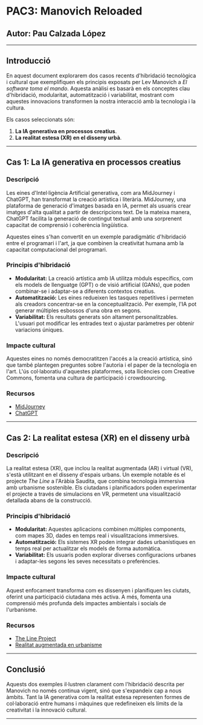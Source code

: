 # PAC3: Manovich Reloaded

## Autor: Pau Calzada López

---

## Introducció

En aquest document explorarem dos casos recents d'hibridació tecnològica i cultural que exemplifiquen els principis exposats per Lev Manovich a *El software toma el mando*. Aquesta anàlisi es basarà en els conceptes clau d'hibridació, modularitat, automatització i variabilitat, mostrant com aquestes innovacions transformen la nostra interacció amb la tecnologia i la cultura.

Els casos seleccionats són:

1. **La IA generativa en processos creatius**.
2. **La realitat estesa (XR) en el disseny urbà**.

---

## Cas 1: La IA generativa en processos creatius

### Descripció

Les eines d'Intel·ligència Artificial generativa, com ara MidJourney i ChatGPT, han transformat la creació artística i literària. MidJourney, una plataforma de generació d'imatges basada en IA, permet als usuaris crear imatges d'alta qualitat a partir de descripcions text. De la mateixa manera, ChatGPT facilita la generació de contingut textual amb una sorprenent capacitat de comprensió i coherència lingüística.

Aquestes eines s'han convertit en un exemple paradigmàtic d'hibridació entre el programari i l'art, ja que combinen la creativitat humana amb la capacitat computacional del programari.

### Principis d'hibridació

- **Modularitat:** La creació artística amb IA utilitza mòduls específics, com els models de llenguatge (GPT) o de visió artificial (GANs), que poden combinar-se i adaptar-se a diferents contextos creatius.
- **Automatització:** Les eines redueixen les tasques repetitives i permeten als creadors concentrar-se en la conceptualització. Per exemple, l'IA pot generar múltiples esbossos d'una obra en segons.
- **Variabilitat:** Els resultats generats són altament personalitzables. L'usuari pot modificar les entrades text o ajustar paràmetres per obtenir variacions úniques.

### Impacte cultural

Aquestes eines no només democratitzen l'accés a la creació artística, sinó que també plantegen preguntes sobre l'autoria i el paper de la tecnologia en l'art. L'ús col·laboratiu d'aquestes plataformes, sota llicències com Creative Commons, fomenta una cultura de participació i crowdsourcing.

### Recursos

- [MidJourney](https://www.midjourney.com)
- [ChatGPT](https://openai.com/chatgpt)

---

## Cas 2: La realitat estesa (XR) en el disseny urbà

### Descripció

La realitat estesa (XR), que inclou la realitat augmentada (AR) i virtual (VR), s'està utilitzant en el disseny d'espais urbans. Un exemple notable és el projecte *The Line* a l'Aràbia Saudita, que combina tecnologia immersiva amb urbanisme sostenible. Els ciutadans i planificadors poden experimentar el projecte a través de simulacions en VR, permetent una visualització detallada abans de la construcció.

### Principis d'hibridació

- **Modularitat:** Aquestes aplicacions combinen múltiples components, com mapes 3D, dades en temps real i visualitzacions immersives.
- **Automatització:** Els sistemes XR poden integrar dades urbanístiques en temps real per actualitzar els models de forma automàtica.
- **Variabilitat:** Els usuaris poden explorar diverses configuracions urbanes i adaptar-les segons les seves necessitats o preferències.

### Impacte cultural

Aquest enfocament transforma com es dissenyen i planifiquen les ciutats, oferint una participació ciutadana més activa. A més, fomenta una comprensió més profunda dels impactes ambientals i socials de l'urbanisme.

### Recursos

- [The Line Project](https://www.neom.com/line)
- [Realitat augmentada en urbanisme](https://www.xataka.com/realidad-virtual-aumentada/realidad-extendida)

---

## Conclusió

Aquests dos exemples il·lustren clarament com l'hibridació descrita per Manovich no només continua vigent, sinó que s'expandeix cap a nous àmbits. Tant la IA generativa com la realitat estesa representen formes de col·laboració entre humans i màquines que redefineixen els límits de la creativitat i la innovació cultural.

---

